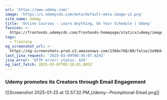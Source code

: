 ```yaml
---
url: 'https://www.udemy.com/'
image: 'https://s.udemycdn.com/meta/default-meta-image-v2.png'
site_name: Udemy
title: 'Online Courses - Learn Anything, On Your Schedule | Udemy'
favicon: >-
  https://frontends.udemycdn.com/frontends-homepage/staticx/udemy/images/v8/favicon-32x32.png
tags:
  - Training
og_screenshot_url: >-
  https://og-screenshots-prod.s3.amazonaws.com/1366x768/80/false/2e98d4b3ecf1ecbf05a89073f0a5057aacc2f0fdd43195cab6a4f1bd2d87c50d.jpeg
last_jina_request: '2025-03-09T06:45:07.624Z'
jina_error: 'HTTP error! status: 429'
og_last_fetch: 2025-03-07T05:19:01.805Z
---
```



### Udemy promotes its Creators through Email Engagement
![[Screenshot 2025-01-25 at 12.57.32 PM_Udemy--Promptional-Email.png]]
